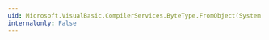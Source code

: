 ```yaml
---
uid: Microsoft.VisualBasic.CompilerServices.ByteType.FromObject(System.Object)
internalonly: False
---
```

